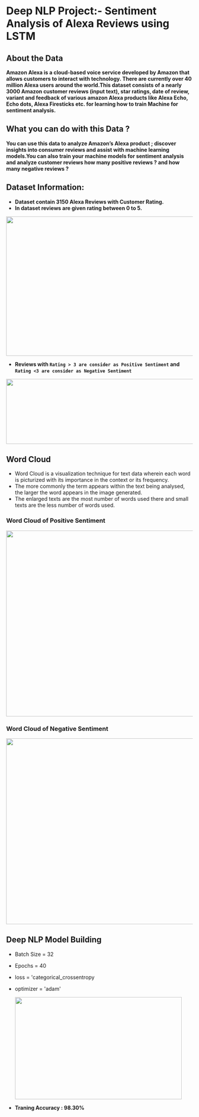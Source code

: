 # Deep NLP Project:- Sentiment Analysis of Alexa Reviews using LSTM

## About the Data
**Amazon Alexa is a cloud-based voice service developed by Amazon that allows customers to interact with technology. There are currently over 40 million Alexa users around the world.This dataset consists of a nearly 3000 Amazon customer reviews (input text), star ratings, date of review, variant and feedback of various amazon Alexa products like Alexa Echo, Echo dots, Alexa Firesticks etc. for learning how to train Machine for sentiment analysis.**

## What you can do with this Data ?
**You can use this data to analyze Amazon’s Alexa product ; discover insights into consumer reviews and assist with machine learning models.You can also train your machine models for sentiment analysis and analyze customer reviews how many positive reviews ? and how many negative reviews ?**

## Dataset Information:
  - **Dataset contain 3150 Alexa Reviews with Customer Rating.**
  - **In dataset reviews are given rating between 0 to 5.**
  
  <img src="https://user-images.githubusercontent.com/90597433/183086111-b5e3e065-51db-46c2-9ffc-82d41a6a5f41.png" width="800" height="375">
  
  - **Reviews with `Rating > 3 are consider as Positive Sentiment` and `Rating <3 are consider as Negative Sentiment`**
  
  <img src="https://user-images.githubusercontent.com/90597433/183088545-d28499b4-c448-4ae7-9e1a-c2e8380208a5.png" width="600" height="175">
  
## Word Cloud

- Word Cloud is a visualization technique for text data wherein each word is picturized with its importance in the context or its frequency.
- The more commonly the term appears within the text being analysed, the larger the word appears in the image generated.
- The enlarged texts are the most number of words used there and small texts are the less number of words used.  
### Word Cloud of Positive Sentiment

<img src="https://user-images.githubusercontent.com/90597433/183084770-82f10354-d353-4f64-bacc-bee3c9b9e2e2.png" width="700" height="500">


### Word Cloud of Negative Sentiment
<img src="https://user-images.githubusercontent.com/90597433/183085047-41d628d3-b9d0-4298-b8e6-9ddce864becf.png" width="700" height="500">


## Deep NLP Model Building
- Batch Size = 32
- Epochs = 40
- loss = 'categorical_crossentropy
- optimizer = 'adam'

  <img src="https://user-images.githubusercontent.com/90597433/183089761-3bc6863e-f062-41f7-a048-d53e707df1ba.png" width="450" height="275">

- **Traning Accuracy : 98.30%**


